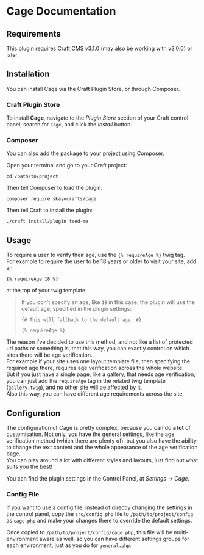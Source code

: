 # Cage Documentation

## Requirements

This plugin requires Craft CMS v3.1.0 (may also be working with v3.0.0) or later.

## Installation

You can install Cage via the Craft Plugin Store, or through Composer.

### Craft Plugin Store

To install **Cage**, navigate to the *Plugin Store* section of your Craft control panel, search for `Cage`, and click the *Install* button.

### Composer

You can also add the package to your project using Composer.

Open your terminal and go to your Craft project:

    cd /path/to/project
 
Then tell Composer to load the plugin:

    composer require skayocrafts/cage

Then tell Craft to install the plugin:

    ./craft install/plugin feed-me

## Usage

To require a user to verify their age, use the `{% requireAge %}` twig tag.  
For example to require the user to be 18 years or older to visit your site, add an

```twig
{% requireAge 18 %}
```

at the top of your twig template.
  
> If you don't specify an age, like `18` in this case, the plugin will use the default age, specified in the plugin settings:
>
> ```twig
> {# This will fallback to the default age: #}
> 
> {% requireAge %} 
> ```

The reason I've decided to use this method, and not like a list of protected url paths or something is, that this way, you can exactly control on which sites there will be age verification.  
For example if your site uses one layout template file, then specifying the required age there, requires age verification across the whole website.  
But if you just have a single page, like a gallery, that needs age verification, you can just add the `requireAge` tag in the related twig template (`gallery.twig`), and no other site will be affected by it.  
Also this way, you can have different age requirements across the site.

## Configuration

The configuration of Cage is pretty complex, because you can do **a lot** of customisation.
Not only, you have the general settings, like the age verification method (which there are plenty of), but you also have the ability to change the text content and the whole appearance of the age verification page.  
You can play around a lot with different styles and layouts, just find out what suits you the best!

You can find the plugin settings in the Control Panel, at *Settings* → *Cage*.

### Config File

If you want to use a config file, instead of directly changing the settings in the control panel, copy the `src/config.php` file to `/path/to/project/config` as `cage.php` and make your changes there to override the default settings.  

Once copied to `/path/to/project/config/cage.php`, this file will be multi-environment aware as well, so you can have different settings groups for each environment, just as you do for `general.php`.

